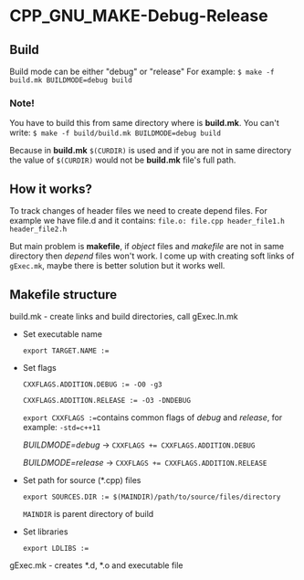 # CPP_GNU_MAKE-Debug-Release


## Build
Build mode can be either "debug" or "release"
For example:
    ```$ make -f build.mk BUILDMODE=debug build```

### Note!

You have to build this from same directory where is **build.mk**. 
You can't write:
    ```$ make -f build/build.mk BUILDMODE=debug build```

Because in **build.mk** `$(CURDIR)` is used and if you are not in same directory the value of `$(CURDIR)` would not be **build.mk** file's full path.


## How it works?

To track changes of header files we need to create depend files. For example we have file.d and it contains:
	```file.o: file.cpp header_file1.h header_file2.h```

But main problem is **makefile**, if *object* files and *makefile* are not in same directory then *depend* files won't work. I come up with creating soft links of ```gExec.mk```, maybe there is better solution but it works well.

## Makefile structure

build.mk - create links and build directories, call gExec.ln.mk

- Set executable name
  
  ```export TARGET.NAME :=```
  
- Set flags

  ```CXXFLAGS.ADDITION.DEBUG := -O0 -g3```

  ```CXXFLAGS.ADDITION.RELEASE := -O3 -DNDEBUG```

  ```export CXXFLAGS :=```contains common flags of *debug* and *release*, for example:  ```-std=c++11```

  *BUILDMODE=debug* ->   ```CXXFLAGS += CXXFLAGS.ADDITION.DEBUG```

  *BUILDMODE=release* -> ```CXXFLAGS += CXXFLAGS.ADDITION.RELEASE```

- Set path for source (*.cpp) files 

  ```export SOURCES.DIR := $(MAINDIR)/path/to/source/files/directory```

  ```MAINDIR``` is parent directory of build

- Set libraries

  ```export LDLIBS := ```

gExec.mk - creates *.d, *.o and executable file

